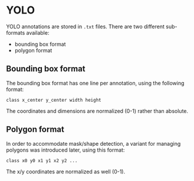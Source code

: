 # YOLO

YOLO annotations are stored in `.txt` files. There are two different sub-formats available:
* bounding box format
* polygon format

## Bounding box format

The bounding box format has one line per annotation, using the following format:

```
class x_center y_center width height
```

The coordinates and dimensions are normalized (0-1) rather than absolute.

## Polygon format

In order to accommodate mask/shape detection, a variant for managing polygons was 
introduced later, using this format:

```
class x0 y0 x1 y1 x2 y2 ...
```

The x/y coordinates are normalized as well (0-1).
